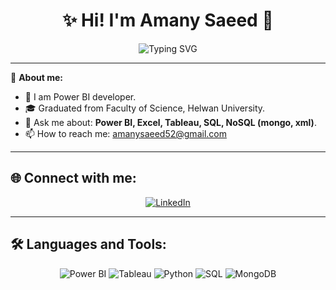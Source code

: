 <h1 align="center">✨ Hi! I'm Amany Saeed 👋</h1>

<p align="center">
  <img src="https://readme-typing-svg.herokuapp.com?font=Fira+Code&size=24&pause=1000&color=FF69B4&center=true&vCenter=true&width=435&lines=Data+Analyst;Power+BI+Specialist;" alt="Typing SVG" />
</p>

---

🌸 **About me:**
- 🌱 I am Power BI developer.
- 🎓 Graduated from Faculty of Science, Helwan University.
- 💬 Ask me about: **Power BI, Excel, Tableau, SQL, NoSQL (mongo, xml)**.
- 📫 How to reach me: [amanysaeed52@gmail.com](mailto:amanysaeed52@gmail.com)

---

## 🌐 Connect with me:
<p align="center">
  <a href="https://www.linkedin.com/in/amany-saeed--408442195" target="blank">
    <img src="https://img.shields.io/badge/-LinkedIn-blue?style=flat-square&logo=linkedin" alt="LinkedIn"/>
  </a>
</p>

---

## 🛠 Languages and Tools:
<p align="center">
  <img src="https://img.icons8.com/color/48/000000/power-bi.png" alt="Power BI"/>
  <img src="https://img.icons8.com/color/48/000000/tableau-software.png" alt="Tableau"/>
  <img src="https://img.icons8.com/color/48/000000/python--v1.png" alt="Python"/>
  <img src="https://img.icons8.com/color/48/000000/sql.png" alt="SQL"/>
  <img src="https://img.icons8.com/color/48/000000/mongodb.png" alt="MongoDB"/>
</p>
